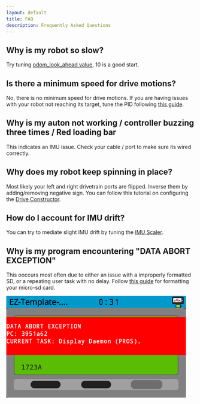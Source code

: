 ```yaml
---
layout: default
title: FAQ
description: Frequently Asked Questions
---
```



## Why is my robot so slow?

Try tuning [odom_look_ahead value](https://ez-robotics.github.io/EZ-Template/docs/odom_general#odom_look_ahead_set), 10 is a good start.

## Is there a minimum speed for drive motions?

No, there is no minimum speed for drive motions. If you are having issues with your robot not reaching its target, tune the PID following [this guide](https://ez-robotics.github.io/EZ-Template/tutorials/tuning_pid_constants).

## Why is my auton not working / controller buzzing three times / Red loading bar

This indicates an IMU issue. Check your cable / port to make sure its wired correctly.  

## Why does my robot keep spinning in place?

Most likely your left and right drivetrain ports are flipped. Inverse them by adding/removing negative sign.
You can follow this tutorial on configuring the [Drive Constructor](https://ez-robotics.github.io/EZ-Template/tutorials/installation#configure-the-drive-constructor).

## How do I account for IMU drift?

You can try to mediate slight IMU drift by tuning the [IMU Scaler](https://ez-robotics.github.io/EZ-Template/tutorials/tuning_imu_scale).

## Why is my program encountering "DATA ABORT EXCEPTION"

This ooccurs most often due to either an issue with a improperly formatted SD, or a repeating user task with no delay. Follow [this guide](https://ez-robotics.github.io/EZ-Template/tutorials/using_ez#micro-sd-card-support) for formatting your micro-sd card.

![Image](dataaborterrorexample.png)